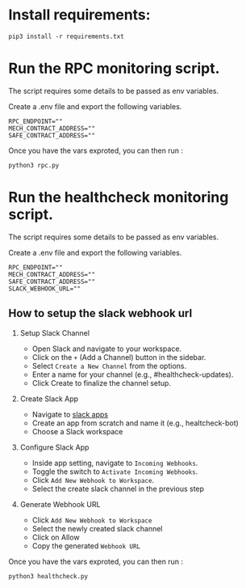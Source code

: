 # Install requirements:

```pip3 install -r requirements.txt```


# Run the RPC monitoring script. 

The script requires some details to be passed as env variables. 

Create a .env file and export the following variables.

```
RPC_ENDPOINT=""
MECH_CONTRACT_ADDRESS=""
SAFE_CONTRACT_ADDRESS=""
```

Once you have the vars exproted, you can then run : 

```python3 rpc.py```


# Run the healthcheck monitoring script.

The script requires some details to be passed as env variables.

Create a .env file and export the following variables.

```
RPC_ENDPOINT=""
MECH_CONTRACT_ADDRESS=""
SAFE_CONTRACT_ADDRESS=""
SLACK_WEBHOOK_URL=""
```

## How to setup the slack webhook url

1. Setup Slack Channel
    - Open Slack and navigate to your workspace.
    - Click on the `+` (Add a Channel) button in the sidebar.
    - Select `Create a New Channel` from the options.
    - Enter a name for your channel (e.g., #healthcheck-updates).
    - Click Create to finalize the channel setup.

2. Create Slack App
    - Navigate to [slack apps](https://api.slack.com/apps)
    - Create an app from scratch and name it (e.g., healtcheck-bot)
    - Choose a Slack workspace

3. Configure Slack App 
    - Inside app setting, navigate to `Incoming Webhooks`.
    - Toggle the switch to `Activate Incoming Webhooks`.
    - Click `Add New Webhook to Workspace`.
    - Select the create slack channel in the previous step

4. Generate Webhook URL
    - Click `Add New Webhook to Workspace`
    - Select the newly created slack channel 
    - Click on Allow
    - Copy the generated `Webhook URL`

Once you have the vars exproted, you can then run :

`python3 healthcheck.py`
